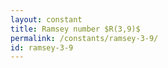```yaml
---
layout: constant
title: Ramsey number $R(3,9)$
permalink: /constants/ramsey-3-9/
id: ramsey-3-9
---
```

